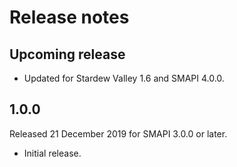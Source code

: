 ﻿# Release notes
## Upcoming release
- Updated for Stardew Valley 1.6 and SMAPI 4.0.0.

## 1.0.0
Released 21 December 2019 for SMAPI 3.0.0 or later.

- Initial release.
